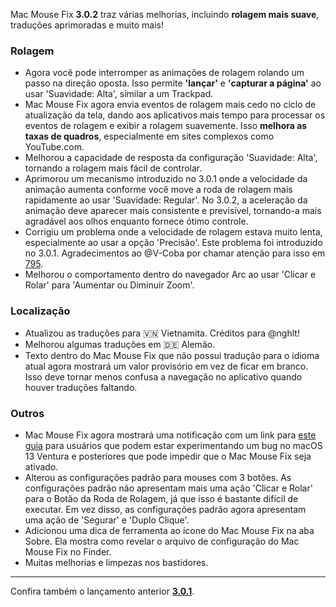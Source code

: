 Mac Mouse Fix **3.0.2** traz várias melhorias, incluindo **rolagem mais suave**, traduções aprimoradas e muito mais!

### Rolagem

- Agora você pode interromper as animações de rolagem rolando um passo na direção oposta. Isso permite **'lançar'** e **'capturar a página'** ao usar 'Suavidade: Alta', similar a um Trackpad.
- Mac Mouse Fix agora envia eventos de rolagem mais cedo no ciclo de atualização da tela, dando aos aplicativos mais tempo para processar os eventos de rolagem e exibir a rolagem suavemente. Isso **melhora as taxas de quadros**, especialmente em sites complexos como YouTube.com.
- Melhorou a capacidade de resposta da configuração 'Suavidade: Alta', tornando a rolagem mais fácil de controlar.
- Aprimorou um mecanismo introduzido no 3.0.1 onde a velocidade da animação aumenta conforme você move a roda de rolagem mais rapidamente ao usar 'Suavidade: Regular'. No 3.0.2, a aceleração da animação deve aparecer mais consistente e previsível, tornando-a mais agradável aos olhos enquanto fornece ótimo controle.
- Corrigiu um problema onde a velocidade de rolagem estava muito lenta, especialmente ao usar a opção 'Precisão'. Este problema foi introduzido no 3.0.1. Agradecimentos ao @V-Coba por chamar atenção para isso em [795](https://github.com/noah-nuebling/mac-mouse-fix/issues/795).
- Melhorou o comportamento dentro do navegador Arc ao usar 'Clicar e Rolar' para 'Aumentar ou Diminuir Zoom'.

### Localização

- Atualizou as traduções para 🇻🇳 Vietnamita. Créditos para @nghlt!
- Melhorou algumas traduções em 🇩🇪 Alemão.
- Texto dentro do Mac Mouse Fix que não possui tradução para o idioma atual agora mostrará um valor provisório em vez de ficar em branco. Isso deve tornar menos confusa a navegação no aplicativo quando houver traduções faltando.

### Outros

- Mac Mouse Fix agora mostrará uma notificação com um link para [este guia](https://github.com/noah-nuebling/mac-mouse-fix/discussions/861) para usuários que podem estar experimentando um bug no macOS 13 Ventura e posteriores que pode impedir que o Mac Mouse Fix seja ativado.
- Alterou as configurações padrão para mouses com 3 botões. As configurações padrão não apresentam mais uma ação 'Clicar e Rolar' para o Botão da Roda de Rolagem, já que isso é bastante difícil de executar. Em vez disso, as configurações padrão agora apresentam uma ação de 'Segurar' e 'Duplo Clique'.
- Adicionou uma dica de ferramenta ao ícone do Mac Mouse Fix na aba Sobre. Ela mostra como revelar o arquivo de configuração do Mac Mouse Fix no Finder.
- Muitas melhorias e limpezas nos bastidores.

---

Confira também o lançamento anterior [**3.0.1**](https://github.com/noah-nuebling/mac-mouse-fix/releases/tag/3.0.1).